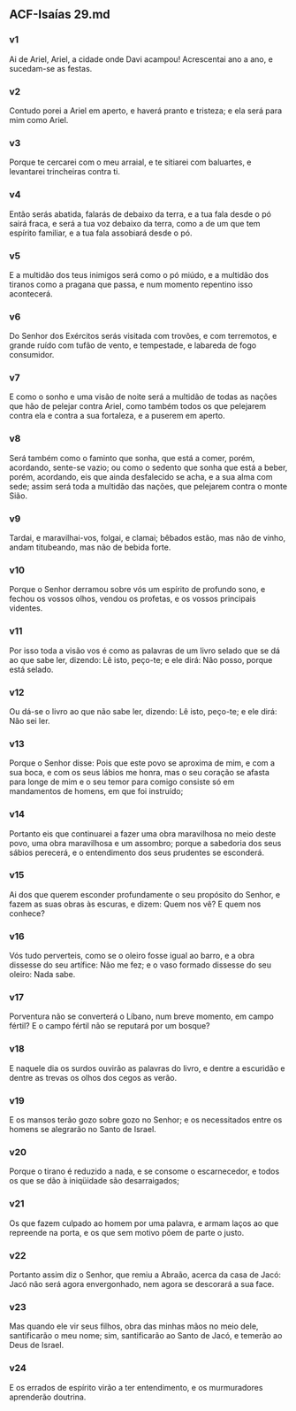 ## ACF-Isaías 29.md
### v1
 Ai de Ariel, Ariel, a cidade onde Davi acampou! Acrescentai ano a ano, e sucedam-se as festas.
### v2
 Contudo porei a Ariel em aperto, e haverá pranto e tristeza; e ela será para mim como Ariel.
### v3
 Porque te cercarei com o meu arraial, e te sitiarei com baluartes, e levantarei trincheiras contra ti.
### v4
 Então serás abatida, falarás de debaixo da terra, e a tua fala desde o pó sairá fraca, e será a tua voz debaixo da terra, como a de um que tem espírito familiar, e a tua fala assobiará desde o pó.
### v5
 E a multidão dos teus inimigos será como o pó miúdo, e a multidão dos tiranos como a pragana que passa, e num momento repentino isso acontecerá.
### v6
 Do Senhor dos Exércitos serás visitada com trovões, e com terremotos, e grande ruído com tufão de vento, e tempestade, e labareda de fogo consumidor.
### v7
 E como o sonho e uma visão de noite será a multidão de todas as nações que hão de pelejar contra Ariel, como também todos os que pelejarem contra ela e contra a sua fortaleza, e a puserem em aperto.
### v8
 Será também como o faminto que sonha, que está a comer, porém, acordando, sente-se vazio; ou como o sedento que sonha que está a beber, porém, acordando, eis que ainda desfalecido se acha, e a sua alma com sede; assim será toda a multidão das nações, que pelejarem contra o monte Sião.
### v9
 Tardai, e maravilhai-vos, folgai, e clamai; bêbados estão, mas não de vinho, andam titubeando, mas não de bebida forte.
### v10
 Porque o Senhor derramou sobre vós um espírito de profundo sono, e fechou os vossos olhos, vendou os profetas, e os vossos principais videntes.
### v11
 Por isso toda a visão vos é como as palavras de um livro selado que se dá ao que sabe ler, dizendo: Lê isto, peço-te; e ele dirá: Não posso, porque está selado.
### v12
 Ou dá-se o livro ao que não sabe ler, dizendo: Lê isto, peço-te; e ele dirá: Não sei ler.
### v13
 Porque o Senhor disse: Pois que este povo se aproxima de mim, e com a sua boca, e com os seus lábios me honra, mas o seu coração se afasta para longe de mim e o seu temor para comigo consiste só em mandamentos de homens, em que foi instruído;
### v14
 Portanto eis que continuarei a fazer uma obra maravilhosa no meio deste povo, uma obra maravilhosa e um assombro; porque a sabedoria dos seus sábios perecerá, e o entendimento dos seus prudentes se esconderá.
### v15
 Ai dos que querem esconder profundamente o seu propósito do Senhor, e fazem as suas obras às escuras, e dizem: Quem nos vê? E quem nos conhece?
### v16
 Vós tudo perverteis, como se o oleiro fosse igual ao barro, e a obra dissesse do seu artífice: Não me fez; e o vaso formado dissesse do seu oleiro: Nada sabe.
### v17
 Porventura não se converterá o Líbano, num breve momento, em campo fértil? E o campo fértil não se reputará por um bosque?
### v18
 E naquele dia os surdos ouvirão as palavras do livro, e dentre a escuridão e dentre as trevas os olhos dos cegos as verão.
### v19
 E os mansos terão gozo sobre gozo no Senhor; e os necessitados entre os homens se alegrarão no Santo de Israel.
### v20
 Porque o tirano é reduzido a nada, e se consome o escarnecedor, e todos os que se dão à iniqüidade são desarraigados;
### v21
 Os que fazem culpado ao homem por uma palavra, e armam laços ao que repreende na porta, e os que sem motivo põem de parte o justo.
### v22
 Portanto assim diz o Senhor, que remiu a Abraão, acerca da casa de Jacó: Jacó não será agora envergonhado, nem agora se descorará a sua face.
### v23
 Mas quando ele vir seus filhos, obra das minhas mãos no meio dele, santificarão o meu nome; sim, santificarão ao Santo de Jacó, e temerão ao Deus de Israel.
### v24
 E os errados de espírito virão a ter entendimento, e os murmuradores aprenderão doutrina.
